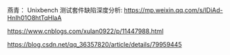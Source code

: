 燕青： Unixbench 测试套件缺陷深度分析: https://mp.weixin.qq.com/s/lDiAd-HnIh01O8htTqHlaA

https://www.cnblogs.com/xulan0922/p/11447988.html

https://blog.csdn.net/qq_36357820/article/details/79959445

